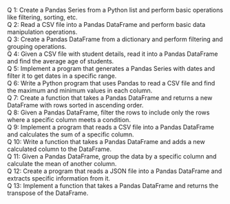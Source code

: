 Q 1: Create a Pandas Series from a Python list and perform basic operations like filtering, sorting, etc. <br />
Q 2: Read a CSV file into a Pandas DataFrame and perform basic data manipulation operations. <br />
Q 3: Create a Pandas DataFrame from a dictionary and perform filtering and grouping operations. <br />
Q 4: Given a CSV file with student details, read it into a Pandas DataFrame and find the average age of students. <br />
Q 5: Implement a program that generates a Pandas Series with dates and filter it to get dates in a specific range. <br />
Q 6: Write a Python program that uses Pandas to read a CSV file and find the maximum and minimum values in each column. <br />
Q 7: Create a function that takes a Pandas DataFrame and returns a new DataFrame with rows sorted in ascending order. <br />
Q 8: Given a Pandas DataFrame, filter the rows to include only the rows where a specific column meets a condition. <br />
Q 9: Implement a program that reads a CSV file into a Pandas DataFrame and calculates the sum of a specific column. <br />
Q 10: Write a function that takes a Pandas DataFrame and adds a new calculated column to the DataFrame. <br />
Q 11: Given a Pandas DataFrame, group the data by a specific column and calculate the mean of another column. <br />
Q 12: Create a program that reads a JSON file into a Pandas DataFrame and extracts specific information from it. <br />
Q 13: Implement a function that takes a Pandas DataFrame and returns the transpose of the DataFrame. <br />